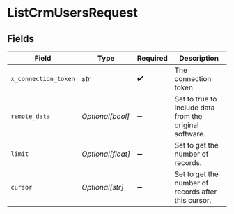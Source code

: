 # ListCrmUsersRequest


## Fields

| Field                                                   | Type                                                    | Required                                                | Description                                             |
| ------------------------------------------------------- | ------------------------------------------------------- | ------------------------------------------------------- | ------------------------------------------------------- |
| `x_connection_token`                                    | *str*                                                   | :heavy_check_mark:                                      | The connection token                                    |
| `remote_data`                                           | *Optional[bool]*                                        | :heavy_minus_sign:                                      | Set to true to include data from the original software. |
| `limit`                                                 | *Optional[float]*                                       | :heavy_minus_sign:                                      | Set to get the number of records.                       |
| `cursor`                                                | *Optional[str]*                                         | :heavy_minus_sign:                                      | Set to get the number of records after this cursor.     |